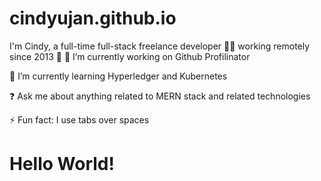 # cindyujan.github.io
I'm Cindy, a full-time full-stack freelance developer 👨‍💻 working remotely since 2013 🚀
🔭 I’m currently working on Github Profilinator

🌱 I’m currently learning Hyperledger and Kubernetes

❓ Ask me about anything related to MERN stack and related technologies

⚡ Fun fact: I use tabs over spaces

<!DOCTYPE html>
<html lang="en">
<head>
    <meta charset="UTF-8">
    <meta http-equiv="X-UA-Compatible" content="IE=edge">
    <meta name="viewport" content="width=device-width, initial-scale=1.0">
    <title>Document</title>
</head>
<body>
    <h1>Hello World!</h1>
</body>
</html>
